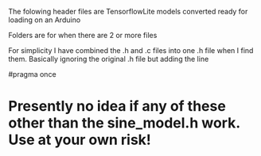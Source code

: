 The folowing header files are TensorflowLite models converted ready for loading on an Arduino

Folders are for when there are 2 or more files


For simplicity I have combined the .h and .c files into one .h file when I find them. Basically ignoring the original  .h file but adding the line


#pragma once



# Presently no idea if any of these other than the sine_model.h work. Use at your own risk!



